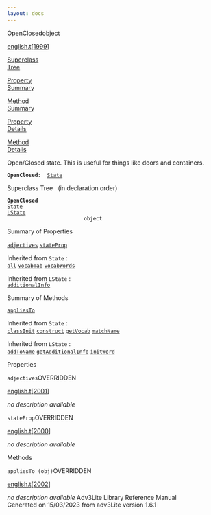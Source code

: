 ```yaml
---
layout: docs
---
```

<span class="title">OpenClosed</span><span class="type">object</span>

[english.t](../file/english.t.html)\[[1999](../source/english.t.html#1999)\]

[Superclass  
Tree](#_SuperClassTree_)

[Property  
Summary](#_PropSummary_)

[Method  
Summary](#_MethodSummary_)

[Property  
Details](#_Properties_)

[Method  
Details](#_Methods_)



Open/Closed state. This is useful for things like doors and containers.

**`OpenClosed`**` :   `[`State`](../object/State.html)



<span id="_SuperClassTree_"></span>



<span class="hdln">Superclass Tree</span>   (in declaration order)



**`OpenClosed`**  
[`State`](../object/State.html)  
[`LState`](../object/LState.html)  
`                         object`  
<span id="_PropSummary_"></span>



<span class="hdln">Summary of Properties</span>  



[`adjectives`](#adjectives) [`stateProp`](#stateProp)

Inherited from `State` :  
[`all`](../object/State.html#all) [`vocabTab`](../object/State.html#vocabTab) [`vocabWords`](../object/State.html#vocabWords)

Inherited from `LState` :  
[`additionalInfo`](../object/LState.html#additionalInfo)

<span id="_MethodSummary_"></span>



<span class="hdln">Summary of Methods</span>  



[`appliesTo`](#appliesTo)

Inherited from `State` :  
[`classInit`](../object/State.html#classInit) [`construct`](../object/State.html#construct) [`getVocab`](../object/State.html#getVocab) [`matchName`](../object/State.html#matchName)

Inherited from `LState` :  
[`addToName`](../object/LState.html#addToName) [`getAdditionalInfo`](../object/LState.html#getAdditionalInfo) [`initWord`](../object/LState.html#initWord)

<span id="_Properties_"></span>



<span class="hdln">Properties</span>  



<span id="adjectives"></span>

`adjectives`<span class="rem">OVERRIDDEN</span>

[english.t](../file/english.t.html)\[[2001](../source/english.t.html#2001)\]



*no description available*



<span id="stateProp"></span>

`stateProp`<span class="rem">OVERRIDDEN</span>

[english.t](../file/english.t.html)\[[2000](../source/english.t.html#2000)\]



*no description available*



<span id="_Methods_"></span>



<span class="hdln">Methods</span>  



<span id="appliesTo"></span>

`appliesTo (obj)`<span class="rem">OVERRIDDEN</span>

[english.t](../file/english.t.html)\[[2002](../source/english.t.html#2002)\]



*no description available*
Adv3Lite Library Reference Manual  
Generated on 15/03/2023 from adv3Lite version 1.6.1


